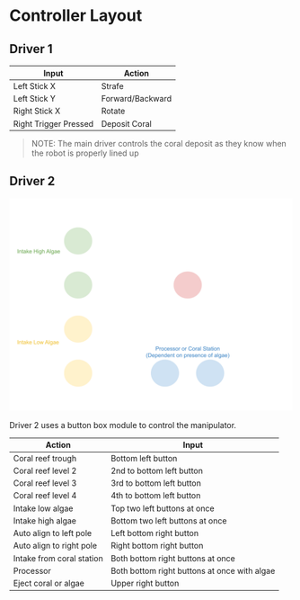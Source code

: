 # Controller Layout

## Driver 1

|Input|Action|
|-|-|
|Left Stick X|Strafe|
|Left Stick Y|Forward/Backward|
|Right Stick X|Rotate|
|Right Trigger Pressed|Deposit Coral|

>NOTE: The main driver controls the coral deposit as they know when the robot is properly lined up

## Driver 2

![Manipulator Button Box Module](./manipulator_module.svg)

Driver 2 uses a button box module to control the manipulator.

|Action|Input|
|-|-|
|Coral reef trough|Bottom left button|
|Coral reef level 2|2nd to bottom left button|
|Coral reef level 3|3rd to bottom left button|
|Coral reef level 4|4th to bottom left button|
|Intake low algae|Top two left buttons at once|
|Intake high algae|Bottom two left buttons at once|
|Auto align to left pole|Left bottom right button|
|Auto align to right pole|Right bottom right button|
|Intake from coral station|Both bottom right buttons at once|
|Processor|Both bottom right buttons at once with algae|
|Eject coral or algae|Upper right button|
